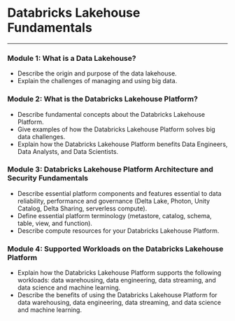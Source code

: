 # Databricks Lakehouse Fundamentals
---

### Module 1: What is a Data Lakehouse?
- Describe the origin and purpose of the data lakehouse.
- Explain the challenges of managing and using big data.


### Module 2: What is the Databricks Lakehouse Platform?
- Describe fundamental concepts about the Databricks Lakehouse Platform.
- Give examples of how the Databricks Lakehouse Platform solves big data challenges.
- Explain how the Databricks Lakehouse Platform benefits Data Engineers, Data Analysts, and Data Scientists.


### Module 3: Databricks Lakehouse Platform Architecture and Security Fundamentals
- Describe essential platform components and features essential to data reliability, performance and governance (Delta Lake, Photon, Unity Catalog, Delta Sharing, serverless compute).
- Define essential platform terminology (metastore, catalog, schema, table, view, and function).
- Describe compute resources for your Databricks Lakehouse Platform.


### Module 4: Supported Workloads on the Databricks Lakehouse Platform
- Explain how the Databricks Lakehouse Platform supports the following workloads: data warehousing, data engineering, data streaming, and data science and machine learning. 
- Describe the benefits of using the Databricks Lakehouse Platform for data warehousing, data engineering, data streaming, and data science and machine learning.
